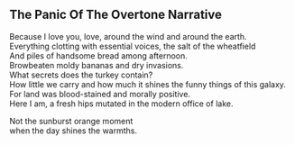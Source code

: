 The Panic Of The Overtone Narrative
-----------------------------------
Because I love you, love, around the wind and around the earth.  
Everything clotting with essential voices, the salt of the wheatfield  
And piles of handsome bread among afternoon.  
Browbeaten moldy bananas and dry invasions.  
What secrets does the turkey contain?  
How little we carry and how much it shines the funny things of this galaxy.  
For land was blood-stained and morally positive.  
Here I am, a fresh hips mutated in the modern office of lake.  
  
Not the sunburst orange moment  
when the day shines the warmths.  
